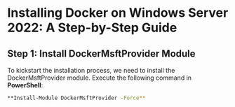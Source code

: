 # Installing Docker on Windows Server 2022: A Step-by-Step Guide

## Step 1: Install DockerMsftProvider Module

To kickstart the installation process, we need to install the DockerMsftProvider module. Execute the following command in **PowerShell**:

```sh
**Install-Module DockerMsftProvider -Force**
```
